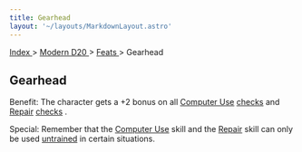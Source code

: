 ```yaml
---
title: Gearhead
layout: '~/layouts/MarkdownLayout.astro'
---
```


[ Index ](/) > [ Modern D20 ](/modern.d20.srd) > [ Feats ](/modern.d20.srd/feats) > Gearhead

##  Gearhead

Benefit: The character gets a +2 bonus on all [ Computer Use](/modern.d20.srd/skills/computer.use) [ checks](/modern.d20.srd/skills/skill.basics.php#skill) and [ Repair](/modern.d20.srd/skills/repair) [ checks](/modern.d20.srd/skills/skill.basics.php#skill) .

Special: Remember that the [ Computer Use](/modern.d20.srd/skills/computer.use) skill and the [ Repair](/modern.d20.srd/skills/repair) skill can only be used [ untrained](/modern.d20.srd/skills/skill.basics) in certain situations.


